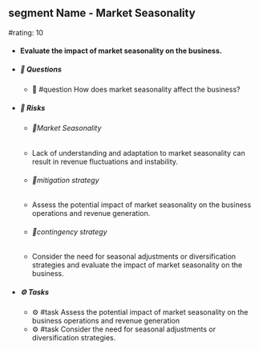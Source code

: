 ## segment Name - Market Seasonality
#rating: 10
- #### Evaluate the impact of market seasonality on the business.
- ##### 💭 Questions
  - 💭 #question How does market seasonality affect the business?
- ##### 🚨 Risks

  - ###### 🚨Market Seasonality
  - Lack of understanding and adaptation to market seasonality can result in revenue fluctuations and instability.
  - ###### 🚨mitigation strategy
  - Assess the potential impact of market seasonality on the business operations and revenue generation.
  - ###### 🚨contingency strategy
  - Consider the need for seasonal adjustments or diversification strategies and evaluate the impact of market seasonality on the business.
- ##### ⚙️ Tasks
  - ⚙️ #task Assess the potential impact of market seasonality on the business operations and revenue generation
  - ⚙️ #task  Consider the need for seasonal adjustments or diversification strategies.


